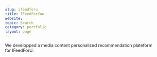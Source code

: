 ```yaml
---
slug: ifeedforu
title: IFeedForYou
website: 
topic: Search
category: portfolio
layout: page
---
```

We developped a media content personalized recommendation plateform for IFeedForU.
